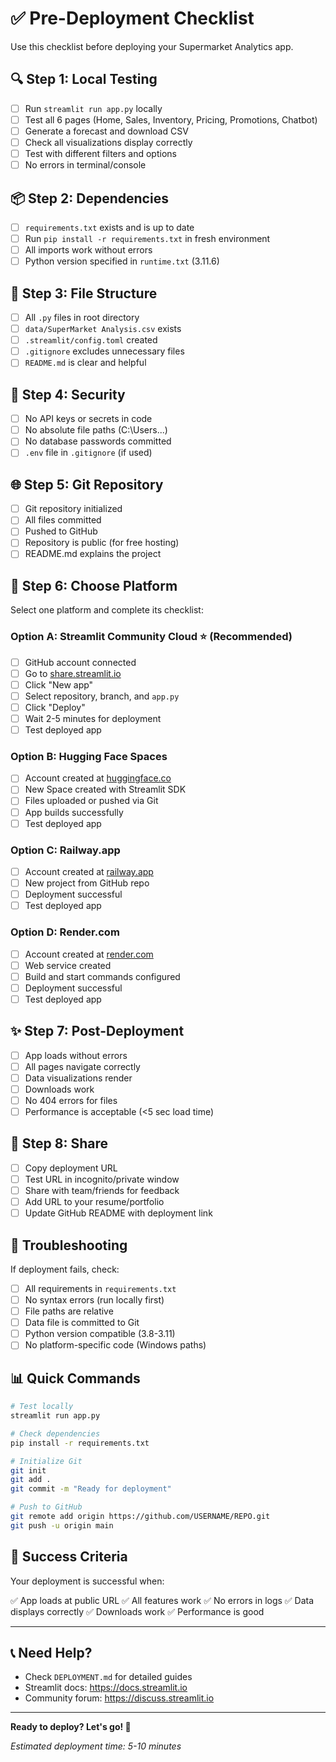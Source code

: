 # ✅ Pre-Deployment Checklist

Use this checklist before deploying your Supermarket Analytics app.

## 🔍 **Step 1: Local Testing**

- [ ] Run `streamlit run app.py` locally
- [ ] Test all 6 pages (Home, Sales, Inventory, Pricing, Promotions, Chatbot)
- [ ] Generate a forecast and download CSV
- [ ] Check all visualizations display correctly
- [ ] Test with different filters and options
- [ ] No errors in terminal/console

## 📦 **Step 2: Dependencies**

- [ ] `requirements.txt` exists and is up to date
- [ ] Run `pip install -r requirements.txt` in fresh environment
- [ ] All imports work without errors
- [ ] Python version specified in `runtime.txt` (3.11.6)

## 📁 **Step 3: File Structure**

- [ ] All `.py` files in root directory
- [ ] `data/SuperMarket Analysis.csv` exists
- [ ] `.streamlit/config.toml` created
- [ ] `.gitignore` excludes unnecessary files
- [ ] `README.md` is clear and helpful

## 🔐 **Step 4: Security**

- [ ] No API keys or secrets in code
- [ ] No absolute file paths (C:\Users\...)
- [ ] No database passwords committed
- [ ] `.env` file in `.gitignore` (if used)

## 🌐 **Step 5: Git Repository**

- [ ] Git repository initialized
- [ ] All files committed
- [ ] Pushed to GitHub
- [ ] Repository is public (for free hosting)
- [ ] README.md explains the project

## 🚀 **Step 6: Choose Platform**

Select one platform and complete its checklist:

### **Option A: Streamlit Community Cloud** ⭐ (Recommended)
- [ ] GitHub account connected
- [ ] Go to [share.streamlit.io](https://share.streamlit.io)
- [ ] Click "New app"
- [ ] Select repository, branch, and `app.py`
- [ ] Click "Deploy"
- [ ] Wait 2-5 minutes for deployment
- [ ] Test deployed app

### **Option B: Hugging Face Spaces**
- [ ] Account created at [huggingface.co](https://huggingface.co)
- [ ] New Space created with Streamlit SDK
- [ ] Files uploaded or pushed via Git
- [ ] App builds successfully
- [ ] Test deployed app

### **Option C: Railway.app**
- [ ] Account created at [railway.app](https://railway.app)
- [ ] New project from GitHub repo
- [ ] Deployment successful
- [ ] Test deployed app

### **Option D: Render.com**
- [ ] Account created at [render.com](https://render.com)
- [ ] Web service created
- [ ] Build and start commands configured
- [ ] Deployment successful
- [ ] Test deployed app

## ✨ **Step 7: Post-Deployment**

- [ ] App loads without errors
- [ ] All pages navigate correctly
- [ ] Data visualizations render
- [ ] Downloads work
- [ ] No 404 errors for files
- [ ] Performance is acceptable (<5 sec load time)

## 📱 **Step 8: Share**

- [ ] Copy deployment URL
- [ ] Test URL in incognito/private window
- [ ] Share with team/friends for feedback
- [ ] Add URL to your resume/portfolio
- [ ] Update GitHub README with deployment link

## 🐛 **Troubleshooting**

If deployment fails, check:

- [ ] All requirements in `requirements.txt`
- [ ] No syntax errors (run locally first)
- [ ] File paths are relative
- [ ] Data file is committed to Git
- [ ] Python version compatible (3.8-3.11)
- [ ] No platform-specific code (Windows paths)

## 📊 **Quick Commands**

```bash
# Test locally
streamlit run app.py

# Check dependencies
pip install -r requirements.txt

# Initialize Git
git init
git add .
git commit -m "Ready for deployment"

# Push to GitHub
git remote add origin https://github.com/USERNAME/REPO.git
git push -u origin main
```

## 🎯 **Success Criteria**

Your deployment is successful when:

✅ App loads at public URL
✅ All features work
✅ No errors in logs
✅ Data displays correctly
✅ Downloads work
✅ Performance is good

---

## 📞 **Need Help?**

- Check `DEPLOYMENT.md` for detailed guides
- Streamlit docs: https://docs.streamlit.io
- Community forum: https://discuss.streamlit.io

---

**Ready to deploy? Let's go! 🚀**

*Estimated deployment time: 5-10 minutes*

